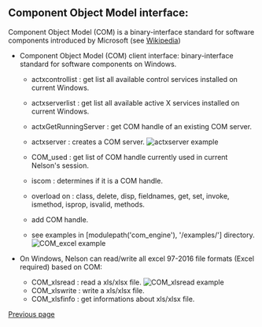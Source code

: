 ## Component Object Model interface:

Component Object Model (COM) is a binary-interface standard for software components introduced by Microsoft (see [Wikipedia](https://en.wikipedia.org/wiki/Component_Object_Model))

- Component Object Model (COM) client interface: binary-interface standard for software components on Windows.

  - actxcontrollist : get list all available control services installed on current Windows.
  - actxserverlist : get list all available active X services installed on current Windows.
  - actxGetRunningServer : get COM handle of an existing COM server.
  - actxserver : creates a COM server.
    ![actxserver example](https://github.com/Nelson-numerical-software/nelson-website/raw/master/images/actxserver.jpg "actxserver")

  - COM_used : get list of COM handle currently used in current Nelson's session.
  - iscom : determines if it is a COM handle.
  - overload on : class, delete, disp, fieldnames, get, set, invoke, ismethod, isprop, isvalid, methods.
  - add COM handle.
  - see examples in [modulepath('com_engine'), '/examples/'] directory.
    ![COM_excel example](https://github.com/Nelson-numerical-software/nelson-website/raw/master/images/COM_excel.jpg "COM example with Excel")

- On Windows, Nelson can read/write all excel 97-2016 file formats (Excel required) based on COM:
  - COM_xlsread : read a xls/xlsx file.
    ![COM_xlsread example](https://github.com/Nelson-numerical-software/nelson-website/raw/master/images/COM_xlsread.jpg "COM_xlsread")
  - COM_xlswrite : write a xls/xlsx file.
  - COM_xlsfinfo : get informations about xls/xlsx file.

[Previous page](FEATURES.md)
